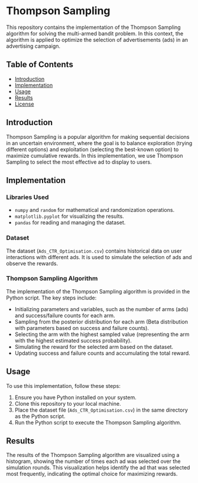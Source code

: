 # Thompson Sampling

This repository contains the implementation of the Thompson Sampling algorithm for solving the multi-armed bandit problem. In this context, the algorithm is applied to optimize the selection of advertisements (ads) in an advertising campaign.

## Table of Contents

- [Introduction](#introduction)
- [Implementation](#implementation)
- [Usage](#usage)
- [Results](#results)
- [License](#license)

## Introduction

Thompson Sampling is a popular algorithm for making sequential decisions in an uncertain environment, where the goal is to balance exploration (trying different options) and exploitation (selecting the best-known option) to maximize cumulative rewards. In this implementation, we use Thompson Sampling to select the most effective ad to display to users.

## Implementation

### Libraries Used
- `numpy` and `random` for mathematical and randomization operations.
- `matplotlib.pyplot` for visualizing the results.
- `pandas` for reading and managing the dataset.

### Dataset
The dataset (`Ads_CTR_Optimisation.csv`) contains historical data on user interactions with different ads. It is used to simulate the selection of ads and observe the rewards.

### Thompson Sampling Algorithm
The implementation of the Thompson Sampling algorithm is provided in the Python script. The key steps include:
- Initializing parameters and variables, such as the number of arms (ads) and success/failure counts for each arm.
- Sampling from the posterior distribution for each arm (Beta distribution with parameters based on success and failure counts).
- Selecting the arm with the highest sampled value (representing the arm with the highest estimated success probability).
- Simulating the reward for the selected arm based on the dataset.
- Updating success and failure counts and accumulating the total reward.

## Usage

To use this implementation, follow these steps:
1. Ensure you have Python installed on your system.
2. Clone this repository to your local machine.
3. Place the dataset file (`Ads_CTR_Optimisation.csv`) in the same directory as the Python script.
4. Run the Python script to execute the Thompson Sampling algorithm.

## Results

The results of the Thompson Sampling algorithm are visualized using a histogram, showing the number of times each ad was selected over the simulation rounds. This visualization helps identify the ad that was selected most frequently, indicating the optimal choice for maximizing rewards.

